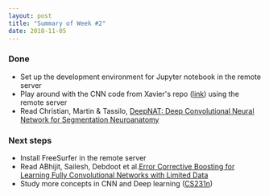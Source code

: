 ```yaml
---
layout: post
title: "Summary of Week #2"
date: 2018-11-05
---
```


### Done

* Set up the development environment for Jupyter notebook in the remote server
* Play around with the CNN code from Xavier's repo ([link](https://github.com/xbresson/CE7454_2018)) using the remote server
* Read Christian, Martin & Tassilo, [DeepNAT: Deep Convolutional Neural Network for Segmentation Neuroanatomy](https://arxiv.org/abs/1702.08192)



### Next steps

* Install FreeSurfer in the remote server
* Read ABhijit, Sailesh, Debdoot et al.[Error Corrective Boosting for Learning Fully Convolutional Networks with Limited Data](https://arxiv.org/abs/1705.00938)
* Study more concepts in CNN and Deep learning ([CS231n](https://www.youtube.com/playlist?list=PL3FW7Lu3i5JvHM8ljYj-zLfQRF3EO8sYv))
